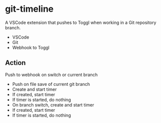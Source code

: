 # git-timeline

A VSCode extension that pushes to Toggl when working in a Git repository branch.

- VSCode
- Git
- Webhook to Toggl

## Action

Push to webhook on switch or current branch

- Push on file save of current git branch
- Create and start timer
- If created, start timer
- If timer is started, do nothing
- On branch switch, create and start timer
- If created, start timer
- If timer is started, do nothing
